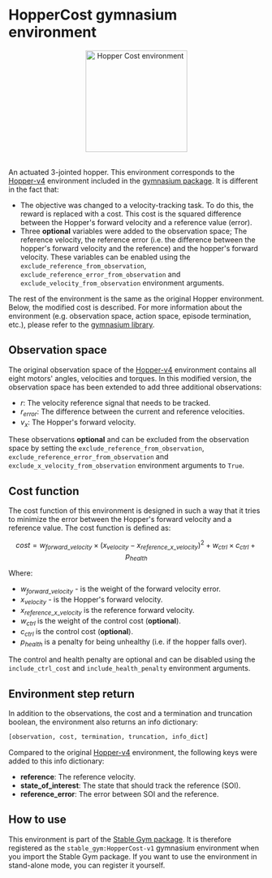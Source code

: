 # HopperCost gymnasium environment

<div align="center">
    <img src="https://github.com/rickstaa/stable-gym/assets/17570430/e7d31373-3cf9-426d-b4bb-8f745f00971b" alt="Hopper Cost environment" width="200px">
</div>
</br>

An actuated 3-jointed hopper. This environment corresponds to the [Hopper-v4](https://gymnasium.farama.org/environments/mujoco/hopper) environment included in the [gymnasium package](https://gymnasium.farama.org/). It is different in the fact that:

*   The objective was changed to a velocity-tracking task. To do this, the reward is replaced with a cost. This cost is the squared difference between the Hopper's forward velocity and a reference value (error).
*   Three **optional** variables were added to the observation space; The reference velocity, the reference error (i.e. the difference between the hopper's forward velocity and the reference) and the hopper's forward velocity. These variables can be enabled using the `exclude_reference_from_observation`, `exclude_reference_error_from_observation` and `exclude_velocity_from_observation` environment arguments.

The rest of the environment is the same as the original Hopper environment. Below, the modified cost is described. For more information about the environment (e.g. observation space, action space, episode termination, etc.), please refer to the [gymnasium library](https://gymnasium.farama.org/environments/mujoco/hopper/).

## Observation space

The original observation space of the [Hopper-v4](https://gymnasium.farama.org/environments/mujoco/hopper) environment contains all eight motors' angles, velocities and torques. In this modified version, the observation space has been extended to add three additional observations:

*   $r$: The velocity reference signal that needs to be tracked.
*   $r_{error}$: The difference between the current and reference velocities.
*   $v_{x}$: The Hopper's forward velocity.

These observations **optional** and can be excluded from the observation space by setting the `exclude_reference_from_observation`, `exclude_reference_error_from_observation` and `exclude_x_velocity_from_observation` environment arguments to `True`.

## Cost function

The cost function of this environment is designed in such a way that it tries to minimize the error between the Hopper's forward velocity and a reference value. The cost function is defined as:

$$
cost = w_{forward\_velocity} \times (x_{velocity} - x_{reference\_x\_velocity})^2 + w_{ctrl} \times c_{ctrl} + p_{health}
$$

Where:

*   $w_{forward\_velocity}$ - is the weight of the forward velocity error.
*   $x_{velocity}$ - is the Hopper's forward velocity.
*   $x_{reference\_x\_velocity}$ is the reference forward velocity.
*   $w_{ctrl}$ is the weight of the control cost (**optional**).
*   $c_{ctrl}$ is the control cost (**optional**).
*   $p_{health}$ is a penalty for being unhealthy (i.e. if the hopper falls over).

The control and health penalty are optional and can be disabled using the `include_ctrl_cost` and `include_health_penalty` environment arguments.

## Environment step return

In addition to the observations, the cost and a termination and truncation boolean, the environment also returns an info dictionary:

```python
[observation, cost, termination, truncation, info_dict]
```

Compared to the original [Hopper-v4](https://gymnasium.farama.org/environments/mujoco/hopper) environment, the following keys were added to this info dictionary:

*   **reference**: The reference velocity.
*   **state\_of\_interest**: The state that should track the reference (SOI).
*   **reference\_error**: The error between SOI and the reference.

## How to use

This environment is part of the [Stable Gym package](https://github.com/rickstaa/stable-gym). It is therefore registered as the `stable_gym:HopperCost-v1` gymnasium environment when you import the Stable Gym package. If you want to use the environment in stand-alone mode, you can register it yourself.
